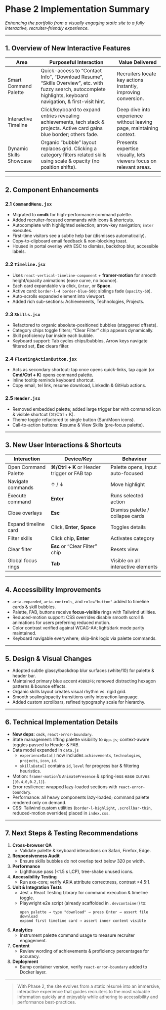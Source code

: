 # Phase 2 Implementation Summary  
_Enhancing the portfolio from a visually engaging static site to a fully interactive, recruiter-friendly experience._

---

## 1. Overview of New Interactive Features
| Area | Purposeful Interaction | Value Delivered |
|------|-----------------------|-----------------|
| Smart Command Palette | Quick-access to “Contact Info”, “Download Resume”, “Skills Overview”, etc. with fuzzy search, autocomplete highlights, keyboard navigation, & first-visit hint. | Recruiters locate key actions instantly, improving conversion. |
| Interactive Timeline | Click/keyboard to expand entries revealing achievements, tech stack & projects. Active card gains blue border; others fade. | Deep dive into experience without leaving page, maintaining context. |
| Dynamic Skills Showcase | Organic “bubble” layout replaces grid. Clicking a category filters related skills using scale & opacity (no position shifts). | Presents expertise visually, lets viewers focus on relevant areas. |

---

## 2. Component Enhancements

### 2.1 `CommandMenu.jsx`
* Migrated to **cmdk** for high-performance command palette.
* Added recruiter-focused commands with icons & shortcuts.
* Autocomplete with highlighted selection; arrow-key navigation; `Enter` executes.
* First-time visitors see a subtle help bar (dismisses automatically).
* Copy-to-clipboard email feedback & non-blocking toast.
* Housed in portal overlay with ESC to dismiss, backdrop blur, accessible labels.

### 2.2 `Timeline.jsx`
* Uses `react-vertical-timeline-component` + **framer-motion** for smooth height/opacity animations (ease curve, no bounce).
* Each card expandable via click, `Enter`, or **Space**.
* Active card: `border-l-4 border-blue-500`; siblings fade (`opacity-60`).
* Auto-scrolls expanded element into viewport.
* Added rich sub-sections: Achievements, Technologies, Projects.

### 2.3 `Skills.jsx`
* Refactored to organic absolute-positioned bubbles (staggered offsets).
* Category chips toggle filters; “Clear Filter” chip appears dynamically.
* Skill proficiency bar inside each bubble.
* Keyboard support: Tab cycles chips/bubbles, Arrow keys navigate filtered set, **Esc** clears filter.

### 2.4 `FloatingActionButton.jsx`
* Acts as secondary shortcut: tap once opens quick-links, tap again (or **Cmd/Ctrl + K**) opens command palette.
* Inline tooltip reminds keyboard shortcut.
* Copy email, tel link, resume download, LinkedIn & GitHub actions.

### 2.5 `Header.jsx`
* Removed embedded palette; added large trigger bar with command icon & visible shortcut (⌘/Ctrl + K).
* Theme toggle refactored to single button (Sun/Moon icons).
* Call-to-action buttons: Resume & View Skills (pre-focus palette).

---

## 3. New User Interactions & Shortcuts
| Interaction | Device/Key | Behaviour |
|-------------|------------|-----------|
| Open Command Palette | **⌘/Ctrl + K** or Header trigger or FAB tap | Palette opens, input auto-focused |
| Navigate commands | ↑ / ↓ | Move highlight |
| Execute command | **Enter** | Runs selected action |
| Close overlays | **Esc** | Dismiss palette / collapse cards |
| Expand timeline card | Click, **Enter**, **Space** | Toggles details |
| Filter skills | Click chip, **Enter** | Activates category |
| Clear filter | **Esc** or “Clear Filter” chip | Resets view |
| Global focus rings | **Tab** | Visible on all interactive elements |

---

## 4. Accessibility Improvements
* `aria-expanded`, `aria-controls`, and `role="button"` added to timeline cards & skill bubbles.
* Palette, FAB, buttons receive **focus-visible** rings with Tailwind utilities.
* Reduced-motion support: CSS overrides disable smooth scroll & animations for users preferring reduced motion.
* Color contrast verified against WCAG-AA; light/dark mode parity maintained.
* Keyboard navigable everywhere; skip-link logic via palette commands.

---

## 5. Design & Visual Changes
* Adopted subtle glassy/backdrop blur surfaces (white/10) for palette & header bar.
* Maintained primary blue accent `#3B82F6`; removed distracting hexagon patterns & bounce effects.
* Organic skills layout creates visual rhythm vs. rigid grid.
* Smooth scaling/opacity transitions unify interaction language.
* Added custom scrollbars, refined typography scale for hierarchy.

---

## 6. Technical Implementation Details
* **New deps**: `cmdk`, `react-error-boundary`.
* State management: lifting palette visibility to `App.js`; context-aware toggles passed to Header & FAB.
* Data model expanded in `data.js`  
  * `experienceData[]` now includes `achievements`, `technologies`, `projects`, `icon`, `id`.  
  * `skillsData[]` contains `id`, `level` for progress bar & filtering heuristics.
* Motion: `framer-motion`’s `AnimatePresence` & spring-less ease curves (`[0.4,0,0.2,1]`).
* Error resilience: wrapped lazy-loaded sections with `react-error-boundary`.
* Performance: all heavy components lazy-loaded; command palette rendered only on demand.
* CSS: Tailwind custom utilities (`border-l-highlight`, `.scrollbar-thin`, reduced-motion overrides) placed in `index.css`.

---

## 7. Next Steps & Testing Recommendations
1. **Cross-browser QA**  
   * Validate palette & keyboard interactions on Safari, Firefox, Edge.  
2. **Responsiveness Audit**  
   * Ensure skills bubbles do not overlap text below 320 px width.  
3. **Performance**  
   * Lighthouse pass (<1.5 s LCP), tree-shake unused icons.  
4. **Accessibility Testing**  
   * Run axe-core; verify ARIA attribute correctness, contrast >4.5:1.  
5. **Unit & Integration Tests**  
   * Jest + React Testing Library for command execution & timeline toggle.  
   * Playwright e2e script (already scaffolded in `.devcontainer`) to:  
     ```shell
     open palette → type "download" → press Enter → assert file download
     expand first timeline card → assert inner content visible
     ```  
6. **Analytics**  
   * Instrument palette command usage to measure recruiter engagement.  
7. **Content**  
   * Review wording of achievements & proficiency percentages for accuracy.  
8. **Deployment**  
   * Bump container version, verify `react-error-boundary` added to Docker layer.

---

> With Phase 2, the site evolves from a static résumé into an immersive, interactive experience that guides recruiters to the most valuable information quickly and enjoyably while adhering to accessibility and performance best-practices.

